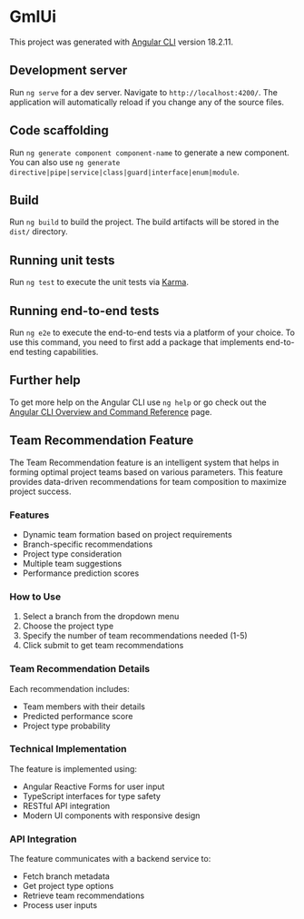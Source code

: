 # GmlUi

This project was generated with [Angular CLI](https://github.com/angular/angular-cli) version 18.2.11.

## Development server

Run `ng serve` for a dev server. Navigate to `http://localhost:4200/`. The application will automatically reload if you change any of the source files.

## Code scaffolding

Run `ng generate component component-name` to generate a new component. You can also use `ng generate directive|pipe|service|class|guard|interface|enum|module`.

## Build

Run `ng build` to build the project. The build artifacts will be stored in the `dist/` directory.

## Running unit tests

Run `ng test` to execute the unit tests via [Karma](https://karma-runner.github.io).

## Running end-to-end tests

Run `ng e2e` to execute the end-to-end tests via a platform of your choice. To use this command, you need to first add a package that implements end-to-end testing capabilities.

## Further help

To get more help on the Angular CLI use `ng help` or go check out the [Angular CLI Overview and Command Reference](https://angular.dev/tools/cli) page.

## Team Recommendation Feature

The Team Recommendation feature is an intelligent system that helps in forming optimal project teams based on various parameters. This feature provides data-driven recommendations for team composition to maximize project success.

### Features

- Dynamic team formation based on project requirements
- Branch-specific recommendations
- Project type consideration
- Multiple team suggestions
- Performance prediction scores

### How to Use

1. Select a branch from the dropdown menu
2. Choose the project type
3. Specify the number of team recommendations needed (1-5)
4. Click submit to get team recommendations

### Team Recommendation Details

Each recommendation includes:

- Team members with their details
- Predicted performance score
- Project type probability

### Technical Implementation

The feature is implemented using:

- Angular Reactive Forms for user input
- TypeScript interfaces for type safety
- RESTful API integration
- Modern UI components with responsive design

### API Integration

The feature communicates with a backend service to:

- Fetch branch metadata
- Get project type options
- Retrieve team recommendations
- Process user inputs
